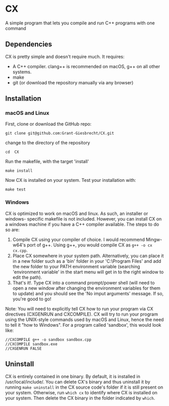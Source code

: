 # CX
A simple program that lets you compile and run C++ programs with one command

## Dependencies

CX is pretty simple and doesn't require much. It requires:
* A C++ compiler. clang++ is recommended on macOS, g++ on all other systems.
* make
* git (or download the repository manually via any browser)

## Installation

### macOS and Linux

First, clone or download the GitHub repo:

`git clone git@github.com:Grant-Giesbrecht/CX.git`

change to the directory of the repository

`cd  CX`

Run the makefile, with the target 'install'

`make install`

Now CX is installed on your system. Test your installation with:

`make test`

### Windows

CX is optimized to work on macOS and linux. As such, an installer or windows-
specific makefile is not included. However, you can install CX on a windows
machine if you have a C++ compiler available. The steps to do so are:

1. Compile CX using your compiler of choice. I would recommend Mingw-w64's port
of g++. Using g++, you would compile CX as `g++ -o cx cx.cpp`.
2. Place CX somewhere in your system path. Alternatively, you can place it in a
new folder such as a 'bin' folder in your 'C:\Program Files\' and add the new
folder to your PATH environment variable (searching 'environment variable' in 
the start menu will get in to the right window to edit the path).
3. That's it!. Type CX into a command prompt/power shell (will need to open a 
new window after changing the environment variables for them to update) and 
you should see the 'No imput arguments' message. If so, you're good to go!

Note: You will need to explicitly tell CX how to run your program via CX
directives (CXGENRUN and CXCOMPILE). CX will try to run your program using
the UNIX-style commands used by macOS and Linux, hence the need to tell it 
"how to Windows". For a program called 'sandbox', this would look like:

    //CXCOMPILE g++ -o sandbox sandbox.cpp
    //CXCOMPILE sandbox.exe
    //CXGENRUN FALSE

## Uninstall

CX is entirely contained in one binary. By default, it is installed in
/usr/local/include/. You can delete CX's binary and thus uninstall it by running
`make uninstall` in the CX source code's folder if it is still present on your
system. Otherwise, run `which cx` to identify where CX is installed on your
system. Then delete the CX binary in the folder indicated by `which`.
